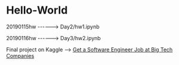 # Hello-World

20190115hw ------> Day2/hw1.ipynb

20190116hw ------> Day3/hw2.ipynb


Final project on Kaggle --> [Get a Software Engineer Job at Big Tech Companies](https://www.kaggle.com/aesophor/get-a-software-engineer-job-at-big-tech-companies)
